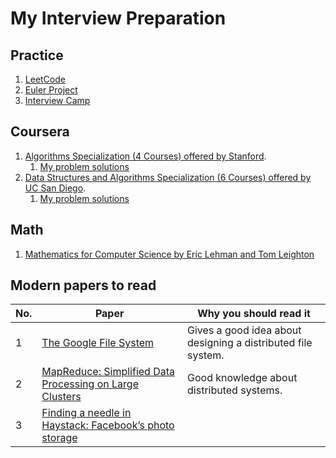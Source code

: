 # My Interview Preparation 

## Practice

1. [LeetCode](LeetCode)
2. [Euler Project](Euler)
3. [Interview Camp](InterviewCamp)

## Coursera
1. [Algorithms Specialization (4 Courses) offered by Stanford](https://www.coursera.org/specializations/algorithms). 
    1. [My problem solutions](Coursera/Stanford-Algorithms-Specialization)
2. [Data Structures and Algorithms Specialization (6 Courses) offered by UC San Diego](https://www.coursera.org/specializations/data-structures-algorithms). 
    1. [My problem solutions](Coursera/UCSD-Data-Structures-and-Algorithms-Specialization)

## Math
1. [Mathematics for Computer Science by Eric Lehman and Tom Leighton](https://www.cs.princeton.edu/courses/archive/fall06/cos341/handouts/mathcs.pdf)

## Modern papers to read

| No. | Paper | Why you should read it |
|-----|--------------|----------|
| 1 | [The Google File System](https://static.googleusercontent.com/media/research.google.com/en//archive/gfs-sosp2003.pdf) |Gives a good idea about designing a distributed file system.|
| 2 | [MapReduce: Simplified Data Processing on Large Clusters](https://static.googleusercontent.com/media/research.google.com/en//archive/mapreduce-osdi04.pdf)| Good knowledge about distributed systems.|
| 3 | [Finding a needle in Haystack: Facebook’s photo storage](https://research.fb.com/publications/finding-a-needle-in-haystack-facebooks-photo-storage/)| |